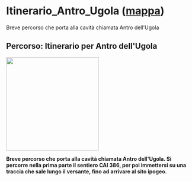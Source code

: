 # Itinerario_Antro_Ugola ([mappa](https://umap.openstreetmap.fr/it/map/itinerario_antro_ugola_1084937?scaleControl=false&miniMap=false&scrollWheelZoom=false&zoomControl=true&editMode=disabled&moreControl=true&searchControl=null&tilelayersControl=null&embedControl=null&datalayersControl=true&onLoadPanel=none&captionBar=false&captionMenus=true))
Breve percorso che porta alla cavità chiamata Antro dell'Ugola
## Percorso: Itinerario per Antro dell'Ugola
[<img src='/vignettes/XNdwQ7LB.jpg' width='250'/>](/vignettes/XNdwQ7LB.jpg) 

**Breve percorso che porta alla cavità chiamata Antro dell'Ugola. Si percorre nella prima parte il sentiero CAI 386, per poi immettersi su una traccia che sale lungo il versante, fino ad arrivare al sito ipogeo.**
